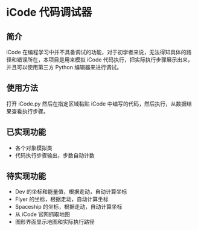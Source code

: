 # iCode 代码调试器
## 简介

iCode 在编程学习中并不具备调试的功能，对于初学者来说，无法得知具体的路径和错误所在，本项目是用来模拟 iCode 代码执行，把实际执行步骤展示出来，并且可以使用第三方 Python 编辑器来进行调试。

## 使用方法

打开 iCode.py 然后在指定区域黏贴 iCode 中编写的代码，然后执行，从数据结果查看执行步骤。

## 已实现功能

* 各个对象模拟类
* 代码执行步骤输出，步数自动计数

## 待实现功能

* Dev 的坐标和能量值，根据走动，自动计算坐标
* Flyer 的坐标，根据走动，自动计算坐标
* Spaceship 的坐标，根据走动，自动计算坐标
* 从 iCode 官网抓取地图
* 图形界面显示地图和实际执行路径

